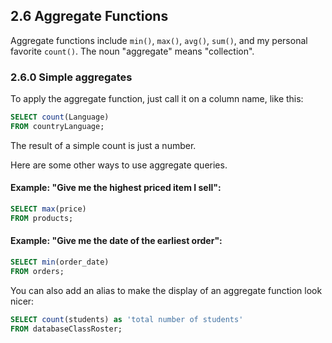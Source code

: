 ## 2.6 Aggregate Functions
Aggregate functions include ```min()```, ```max()```, ```avg()```, ```sum()```, and my personal favorite ```count()```. The noun "aggregate" means "collection".

### 2.6.0 Simple aggregates
To apply the aggregate function, just call it on a column name, like this:
```sql
SELECT count(Language)
FROM countryLanguage;
```
The result of a simple count is just a number.

Here are some other ways to use aggregate queries. 
#### Example: "Give me the highest priced item I sell":
```sql
SELECT max(price)
FROM products;
```
#### Example: "Give me the date of the earliest order":
```sql
SELECT min(order_date)
FROM orders;
```
You can also add an alias to make the display of an aggregate function look nicer:
```sql
SELECT count(students) as 'total number of students'
FROM databaseClassRoster;
```
